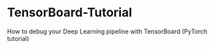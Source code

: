 # TensorBoard-Tutorial
How to debug your Deep Learning pipeline with TensorBoard (PyTorch tutorial)
